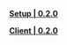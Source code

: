**[Setup | 0.2.0](https://mirror.tomys.top/OneDrive/%E8%BD%AF%E4%BB%B6/Games/%E7%BB%9D%E5%8C%BA%E9%9B%B6/0.2.0(CBT2)/0.2.0_OS_Launcher-ZenlessZoneZero(Beta)_20231116124427.exe)**

**[Client | 0.2.0](https://mirror.tomys.top/OneDrive/%E8%BD%AF%E4%BB%B6/Games/%E7%BB%9D%E5%8C%BA%E9%9B%B6/0.2.0(CBT2)/Zenless_Zone_Zero_(Beta).zip)**